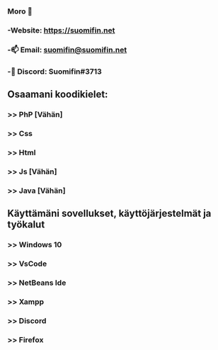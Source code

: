 ### Moro 👋


### -Website: https://suomifin.net
### -📫 Email: suomifin@suomifin.net
### -💬 Discord: Suomifin#3713

## Osaamani koodikielet:
### >> PhP [Vähän]
### >> Css
### >> Html
### >> Js [Vähän]
### >> Java [Vähän]

## Käyttämäni sovellukset, käyttöjärjestelmät ja työkalut
### >> Windows 10
### >> VsCode
### >> NetBeans Ide
### >> Xampp
### >> Discord
### >> Firefox

<!--
**Suomifin/Suomifin** is a ✨ _special_ ✨ repository because its `README.md` (this file) appears on your GitHub profile.

Here are some ideas to get you started:

- 🔭 I’m currently working on ...
- 🌱 I’m currently learning ...
- 👯 I’m looking to collaborate on ...
- 🤔 I’m looking for help with ...
- 💬 Ask me about ...
- 📫 How to reach me: ...
- 😄 Pronouns: ...
- ⚡ Fun fact: ...
-->
